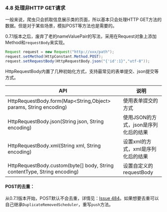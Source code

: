 ### 4.8 处理非HTTP GET请求

一般来说，爬虫只会抓取信息展示类的页面，所以基本只会处理HTTP GET方法的数据。但是对于某些场景，模拟POST等方法也是需要的。

0.7.1版本之后，废弃了老的nameValuePair的写法，采用在Request对象上添加Method和`requestBody`来实现。

```java
Request request = new Request("http://xxx/path");
request.setMethod(HttpConstant.Method.POST);
request.setRequestBody(HttpRequestBody.json("{'id':1}","utf-8"));
```

HttpRequestBody内置了几种初始化方式，支持最常见的表单提交、json提交等方式。

| API	| 说明 |
| -------- | ------- | 
| HttpRequestBody.form(Map\<String,Object> params, String encoding)| 使用表单提交的方式|
| HttpRequestBody.json(String json, String encoding)| 使用JSON的方式，json是序列化后的结果|
| HttpRequestBody.xml(String xml, String encoding)| 设置xml的方式，xml是序列化后的结果|
| HttpRequestBody.custom(byte[] body, String contentType, String encoding)| 设置自定义的requestBody |

#### POST的去重：

从0.7.1版本开始，POST默认不会去重，详情见：[Issue 484](https://github.com/code4craft/webmagic/issues/484)。如果想要去重可以自己继承`DuplicateRemovedScheduler`，重写`push`方法。
